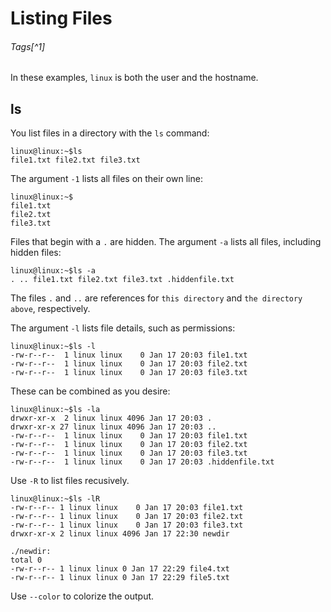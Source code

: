 # Listing Files
###### Tags[^1]

[1^]: #ls

In these examples, `linux` is both the user and the hostname. 

## ls

You list files in a directory with the `ls` command:

```
linux@linux:~$ls
file1.txt file2.txt file3.txt
```

The argument `-1` lists all files on their own line: 

```
linux@linux:~$
file1.txt
file2.txt
file3.txt
```

Files that begin with a `.` are hidden. The argument `-a` lists all files, including hidden files:

```
linux@linux:~$ls -a
. .. file1.txt file2.txt file3.txt .hiddenfile.txt
```

The files `.` and `..` are references for `this directory` and `the directory above`, respectively. 

The argument `-l` lists file details, such as permissions:

```
linux@linux:~$ls -l
-rw-r--r--  1 linux linux    0 Jan 17 20:03 file1.txt
-rw-r--r--  1 linux linux    0 Jan 17 20:03 file2.txt
-rw-r--r--  1 linux linux    0 Jan 17 20:03 file3.txt
```

These can be combined as you desire:

```
linux@linux:~$ls -la
drwxr-xr-x  2 linux linux 4096 Jan 17 20:03 .
drwxr-xr-x 27 linux linux 4096 Jan 17 20:03 ..
-rw-r--r--  1 linux linux    0 Jan 17 20:03 file1.txt
-rw-r--r--  1 linux linux    0 Jan 17 20:03 file2.txt
-rw-r--r--  1 linux linux    0 Jan 17 20:03 file3.txt
-rw-r--r--  1 linux linux    0 Jan 17 20:03 .hiddenfile.txt
```

Use `-R` to list files recusively. 

```
linux@linux:~$ls -lR
-rw-r--r-- 1 linux linux    0 Jan 17 20:03 file1.txt
-rw-r--r-- 1 linux linux    0 Jan 17 20:03 file2.txt
-rw-r--r-- 1 linux linux    0 Jan 17 20:03 file3.txt
drwxr-xr-x 2 linux linux 4096 Jan 17 22:30 newdir

./newdir:
total 0
-rw-r--r-- 1 linux linux 0 Jan 17 22:29 file4.txt
-rw-r--r-- 1 linux linux 0 Jan 17 22:29 file5.txt
```

Use `--color` to colorize the output. 

